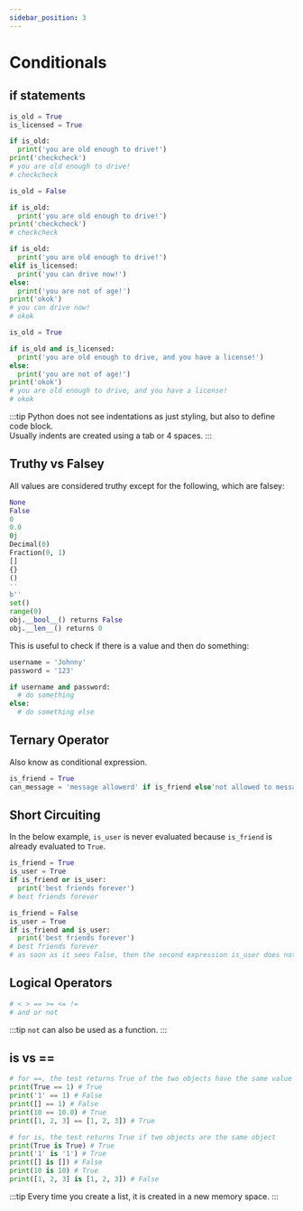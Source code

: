 ```yaml
---
sidebar_position: 3
---
```


# Conditionals

## if statements
```python
is_old = True
is_licensed = True

if is_old:
  print('you are old enough to drive!')
print('checkcheck')
# you are old enough to drive!
# checkcheck

is_old = False

if is_old:
  print('you are old enough to drive!')
print('checkcheck')
# checkcheck

if is_old:
  print('you are old enough to drive!')
elif is_licensed:
  print('you can drive now!')
else:
  print('you are not of age!')
print('okok')
# you can drive now!
# okok

is_old = True

if is_old and is_licensed:
  print('you are old enough to drive, and you have a license!')
else:
  print('you are not of age!')
print('okok')
# you are old enough to drive, and you have a license!
# okok

```

:::tip
Python does not see indentations as just styling, but also to define code block.  
Usually indents are created using a tab or 4 spaces.
:::

## Truthy vs Falsey
All values are considered truthy except for the following, which are falsey:
```python
None
False
0
0.0
0j
Decimal(0)
Fraction(0, 1)
[]
{}
()
''
b''
set()
range(0)
obj.__bool__() returns False
obj.__len__() returns 0
```
This is useful to check if there is a value and then do something:
```python
username = 'Johnny'
password = '123'

if username and password:
  # do something
else:
  # do something else
```

## Ternary Operator
Also know as conditional expression.
```python
is_friend = True
can_message = 'message allowerd' if is_friend else'not allowed to message'
```

## Short Circuiting
In the below example, `is_user` is never evaluated because `is_friend` is already evaluated to `True`.
```python
is_friend = True
is_user = True
if is_friend or is_user:
  print('best friends forever')
# best friends forever

is_friend = False
is_user = True
if is_friend and is_user:
  print('best friends forever')
# best friends forever
# as soon as it sees False, then the second expression is_user does not matter
```

## Logical Operators
```python
# < > == >= <= !=
# and or not
```
:::tip
`not` can also be used as a function.
:::

## is vs ==
```python
# for ==, the test returns True of the two objects have the same value
print(True == 1) # True
print('1' == 1) # False
print([] == 1) # False
print(10 == 10.0) # True
print([1, 2, 3] == [1, 2, 3]) # True

# for is, the test returns True if two objects are the same object
print(True is True) # True
print('1' is '1') # True
print([] is []) # False
print(10 is 10) # True
print([1, 2, 3] is [1, 2, 3]) # False
```
:::tip
Every time you create a list, it is created in a new memory space.
:::